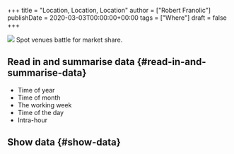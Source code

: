 +++
title = "Location, Location, Location"
author = ["Robert Franolic"]
publishDate = 2020-03-03T00:00:00+00:00
tags = ["Where"]
draft = false
+++

![](/ox-hugo/animPolyline.svg)
Spot venues battle for market share.

<!--more-->


## Read in and summarise data {#read-in-and-summarise-data}

-   Time of year
-   Time of month
-   The working week
-   Time of the day
-   Intra-hour


## Show data {#show-data}